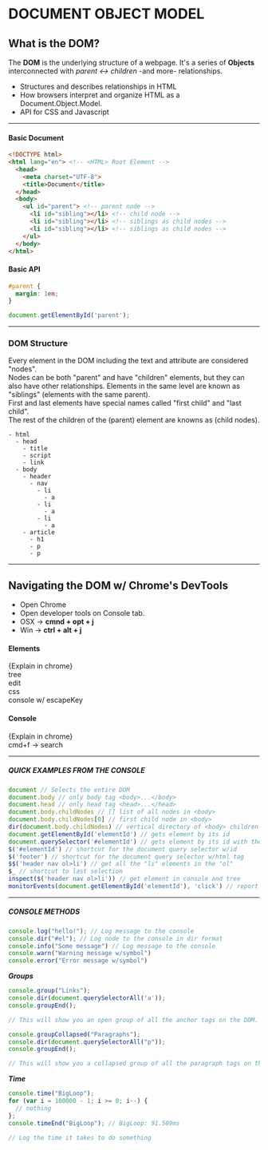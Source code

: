 # DOCUMENT OBJECT MODEL

## What is the DOM?

The **DOM** is the underlying structure of a webpage. It's a series of **Objects** interconnected with *parent <-> children* -and more- relationships.

- Structures and describes relationships in HTML  
- How browsers interpret and organize HTML as a Document.Object.Model.  
- API for CSS and Javascript  

---
#### Basic Document
```html
<!DOCTYPE html>
<html lang="en"> <!-- <HTML> Root Element -->
  <head>
    <meta charset="UTF-8">
    <title>Document</title>
  </head>
  <body>
    <ul id="parent"> <!-- parent node -->
      <li id="sibling"></li> <!-- child node -->
      <li id="sibling"></li> <!-- siblings as child nodes -->
      <li id="sibling"></li> <!-- siblings as child nodes -->
    </ul>
  </body>
</html>
```
#### Basic API
```css
#parent {
  margin: 1em;
}
```
```js
document.getElementById('parent');
```
---
### DOM Structure

Every element in the DOM including the text and attribute are considered "nodes".  
Nodes can be both "parent" and have "children" elements, but they can also have other relationships. Elements in the same level are known as "siblings" (elements with the same parent).  
First and last elements have special names called "first child" and "last child".  
The rest of the children of the (parent) element are knowns as (child nodes).
```
- html  
  - head  
    - title  
    - script  
    - link  
  - body  
    - header  
      - nav  
        - li  
          - a  
        - li  
          - a  
        - li  
          - a  
    - article  
      - h1  
      - p  
      - p  
```
---


## Navigating the DOM w/ Chrome's DevTools

- Open Chrome  
- Open developer tools on Console tab.
- OSX -> **cmnd + opt + j**  
- Win -> **ctrl + alt + j**  

#### Elements
{Explain in chrome}  
tree  
edit  
css  
console w/ escapeKey
#### Console
{Explain in chrome}  
cmd+f -> search  

---
##### QUICK EXAMPLES FROM THE CONSOLE

```js
document // Selects the entire DOM  
document.body // only body tag <body>...</body>
document.head // only head tag <head>...</head>  
document.body.childNodes // [] list of all nodes in <body>  
document.body.childNodes[0] // first child node in <body>  
dir(document.body.childNodes) // vertical directory of <body> children  
document.getElementById('elementId') // gets element by its id  
document.querySelector('#elementId') // gets element by its id with the query selector  
$('#elementId') // shortcut for the document query selector w/id  
$('footer') // shortcut for the document query selector w/html tag  
$$('header nav ol>li') // get all the "li" elements in the "ol"  
$_ // shortcut to last selection  
inspect($('header nav ol>li')) // get element in console and tree  
monitorEvents(document.getElementById('elementId'), 'click') // report click events on selected dom node.  
```
---
##### CONSOLE METHODS
```js
console.log("hello!"); // Log message to the console  
console.dir("#el"); // Log node to the console in dir format  
console.info("Some message") // Log message to the console  
console.warn("Warning message w/symbol")  
console.error("Error message w/symbol")  
```  

***Groups***  

```js
console.group("Links");
console.dir(document.querySelectorAll('a'));
console.groupEnd();

// This will show you an open group of all the anchor tags on the DOM.
```

```js
console.groupCollapsed("Paragraphs");
console.dir(document.querySelectorAll("p"));
console.groupEnd();

// This will show you a collapsed group of all the paragraph tags on the DOM.
```

***Time***  
```js
console.time("BigLoop");
for (var i = 100000 - 1; i >= 0; i--) {
  // nothing
};
console.timeEnd("BigLoop"); // BigLoop: 91.509ms

// Log the time it takes to do something
```
